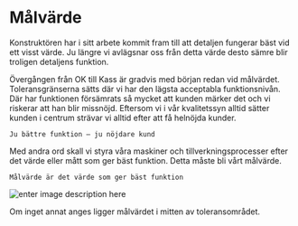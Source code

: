 # Målvärde

Konstruktören har i sitt arbete kommit fram till att detaljen fungerar bäst vid ett visst värde. Ju längre vi avlägsnar oss från detta värde desto sämre blir troligen detaljens funktion.

Övergången från OK till Kass är gradvis med början redan vid målvärdet. Toleransgränserna sätts där vi har den lägsta acceptabla funktionsnivån. Där har funktionen försämrats så mycket att kunden märker det och vi riskerar att han blir missnöjd. Eftersom vi i vår kvalitetssyn alltid sätter kunden i centrum strävar vi alltid efter att få helnöjda kunder.

    Ju bättre funktion – ju nöjdare kund

Med andra ord skall vi styra våra maskiner och tillverkningsprocesser efter det värde eller mått som ger bäst funktion. Detta måste bli vårt målvärde.

    Målvärde är det värde som ger bäst funktion

![enter image description here](https://lernia.itslearning.com/data/1821/C33238/Bilder/Produktionsteknik%20&%20Ekonomi/malvarde.JPG)

Om inget annat anges ligger målvärdet i mitten av toleransområdet.
